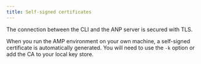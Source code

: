 ```yaml
---
title: Self-signed certificates
---
```


The connection between the CLI and the ANP server is secured with TLS.

When you run the AMP environment on your own machine, a self-signed certificate
is automatically generated. You will need to use the `-k` option or add the
CA to your local key store.


